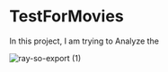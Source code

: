 # TestForMovies
In this project, I am trying to Analyze the 

![ray-so-export (1)](https://github.com/abdhye/moviesAnalysis/assets/56081405/e462f919-ace3-4f7b-98d4-13cc779aea7a)

